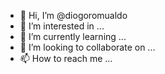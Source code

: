 - 👋 Hi, I’m @diogoromualdo
- 👀 I’m interested in ...
- 🌱 I’m currently learning ...
- 💞️ I’m looking to collaborate on ...
- 📫 How to reach me ...

<!---
diogoromualdo/diogoromualdo is a ✨ special ✨ repository because its `README.md` (this file) appears on your GitHub profile.
You can click the Preview link to take a look at your changes.
--->
